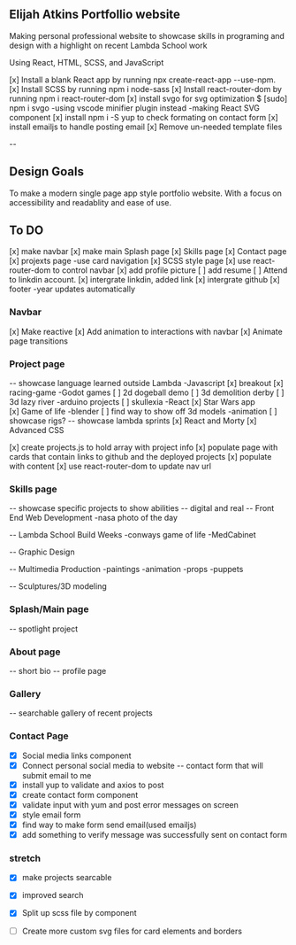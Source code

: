 ## Elijah Atkins Portfollio website
Making personal professional website to showcase skills
in programing and design with a highlight on recent 
Lambda School work

Using React, HTML, SCSS, and JavaScript

[x] Install a blank React app by running npx create-react-app <app-name> --use-npm.
[x] Install SCSS by running npm i node-sass
[x] Install react-router-dom by running npm i react-router-dom
[x] install svgo for svg optimization $ [sudo] npm i svgo
    -using vscode minifier plugin instead
    -making React SVG component
[x] install npm i -S yup to check formating on contact form
[x] install emailjs to handle posting email
[x] Remove un-needed template files

--

## Design Goals
 
 To make a modern single page app style portfolio website. With a focus on accessibility and readablity and ease of use. 
 
## To DO

[x] make navbar
[x] make main Splash page 
[x] Skills page
[x] Contact page
[x] projexts page -use card navigation
[x] SCSS style page
[x] use react-router-dom to control navbar
[x] add profile picture
[ ] add resume 
[ ] Attend to linkdin account.
[x] intergrate linkdin, added link
[x] intergrate github
[x] footer -year updates automatically

### Navbar

[x] Make reactive
[x] Add animation to interactions with navbar
[x] Animate page transitions

### Project page
-- showcase language learned outside Lambda
    -Javascript
        [x] breakout
        [x] racing-game
    -Godot games
        [ ] 2d dogeball demo
        [ ] 3d demolition derby
        [ ] 3d lazy river
    -arduino projects
        [ ] skullexia
    -React 
         [x] Star Wars app  
         [x] Game of life 
    -blender
        [ ] find way to show off 3d models
    -animation
        [ ] showcase rigs?
-- showcase lambda sprints
        [x] React and Morty
        [x] Advanced CSS


[x] create projects.js to hold array with project info
[x] populate page with cards that contain links to github and the deployed projects
[x] populate with content
[x] use react-router-dom to update nav url

### Skills page

-- showcase specific projects to show abilities
-- digital and real
-- Front End Web Development
    -nasa photo of the day

-- Lambda School Build Weeks
    -conways game of life
    -MedCabinet
    
-- Graphic Design 

-- Multimedia Production
    -paintings 
    -animation
    -props 
    -puppets

-- Sculptures/3D modeling

### Splash/Main page

-- spotlight project

### About page

-- short bio
-- profile page

### Gallery

-- searchable gallery of recent projects

### Contact Page

-[x] Social media links component
-[x] Connect personal social media to website
-- contact form that will submit email to me
-[x] install yup to validate and axios to post
-[x] create contact form component
-[x] validate input with yum and post error messages on screen
-[x] style email form
-[x] find way to make form send email(used emailjs)
-[x] add something to verify message was successfully sent on contact form

### stretch

-[x] make projects searcable
-[x] improved search
-[x] Split up scss file by component
-[ ] Create more custom svg files for card elements and borders


